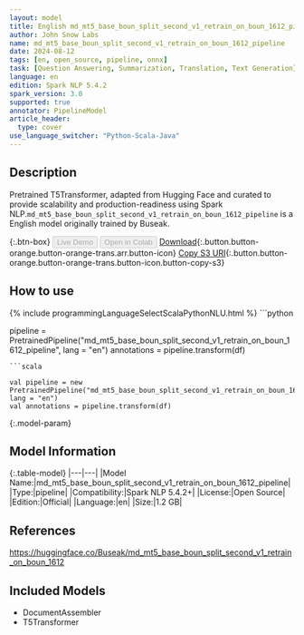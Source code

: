 ```yaml
---
layout: model
title: English md_mt5_base_boun_split_second_v1_retrain_on_boun_1612_pipeline pipeline T5Transformer from Buseak
author: John Snow Labs
name: md_mt5_base_boun_split_second_v1_retrain_on_boun_1612_pipeline
date: 2024-08-12
tags: [en, open_source, pipeline, onnx]
task: [Question Answering, Summarization, Translation, Text Generation]
language: en
edition: Spark NLP 5.4.2
spark_version: 3.0
supported: true
annotator: PipelineModel
article_header:
  type: cover
use_language_switcher: "Python-Scala-Java"
---
```


## Description

Pretrained T5Transformer, adapted from Hugging Face and curated to provide scalability and production-readiness using Spark NLP.`md_mt5_base_boun_split_second_v1_retrain_on_boun_1612_pipeline` is a English model originally trained by Buseak.

{:.btn-box}
<button class="button button-orange" disabled>Live Demo</button>
<button class="button button-orange" disabled>Open in Colab</button>
[Download](https://s3.amazonaws.com/auxdata.johnsnowlabs.com/public/models/md_mt5_base_boun_split_second_v1_retrain_on_boun_1612_pipeline_en_5.4.2_3.0_1723493668301.zip){:.button.button-orange.button-orange-trans.arr.button-icon}
[Copy S3 URI](s3://auxdata.johnsnowlabs.com/public/models/md_mt5_base_boun_split_second_v1_retrain_on_boun_1612_pipeline_en_5.4.2_3.0_1723493668301.zip){:.button.button-orange.button-orange-trans.button-icon.button-copy-s3}

## How to use



<div class="tabs-box" markdown="1">
{% include programmingLanguageSelectScalaPythonNLU.html %}
```python

pipeline = PretrainedPipeline("md_mt5_base_boun_split_second_v1_retrain_on_boun_1612_pipeline", lang = "en")
annotations =  pipeline.transform(df)   

```
```scala

val pipeline = new PretrainedPipeline("md_mt5_base_boun_split_second_v1_retrain_on_boun_1612_pipeline", lang = "en")
val annotations = pipeline.transform(df)

```
</div>

{:.model-param}
## Model Information

{:.table-model}
|---|---|
|Model Name:|md_mt5_base_boun_split_second_v1_retrain_on_boun_1612_pipeline|
|Type:|pipeline|
|Compatibility:|Spark NLP 5.4.2+|
|License:|Open Source|
|Edition:|Official|
|Language:|en|
|Size:|1.2 GB|

## References

https://huggingface.co/Buseak/md_mt5_base_boun_split_second_v1_retrain_on_boun_1612

## Included Models

- DocumentAssembler
- T5Transformer